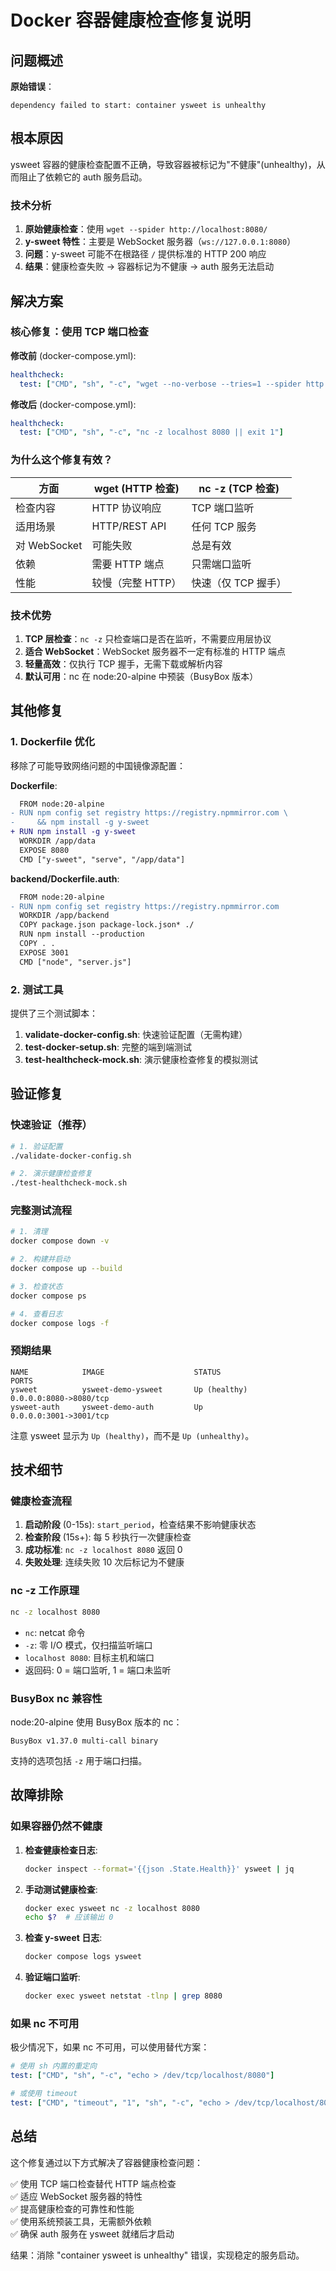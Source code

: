 # Docker 容器健康检查修复说明

## 问题概述

**原始错误**：
```
dependency failed to start: container ysweet is unhealthy
```

## 根本原因

ysweet 容器的健康检查配置不正确，导致容器被标记为"不健康"(unhealthy)，从而阻止了依赖它的 auth 服务启动。

### 技术分析

1. **原始健康检查**：使用 `wget --spider http://localhost:8080/`
2. **y-sweet 特性**：主要是 WebSocket 服务器（`ws://127.0.0.1:8080`）
3. **问题**：y-sweet 可能不在根路径 `/` 提供标准的 HTTP 200 响应
4. **结果**：健康检查失败 → 容器标记为不健康 → auth 服务无法启动

## 解决方案

### 核心修复：使用 TCP 端口检查

**修改前** (docker-compose.yml):
```yaml
healthcheck:
  test: ["CMD", "sh", "-c", "wget --no-verbose --tries=1 --spider http://localhost:8080/ || exit 1"]
```

**修改后** (docker-compose.yml):
```yaml
healthcheck:
  test: ["CMD", "sh", "-c", "nc -z localhost 8080 || exit 1"]
```

### 为什么这个修复有效？

| 方面 | wget (HTTP 检查) | nc -z (TCP 检查) |
|------|-----------------|-----------------|
| 检查内容 | HTTP 协议响应 | TCP 端口监听 |
| 适用场景 | HTTP/REST API | 任何 TCP 服务 |
| 对 WebSocket | 可能失败 | 总是有效 |
| 依赖 | 需要 HTTP 端点 | 只需端口监听 |
| 性能 | 较慢（完整 HTTP） | 快速（仅 TCP 握手） |

### 技术优势

1. **TCP 层检查**：`nc -z` 只检查端口是否在监听，不需要应用层协议
2. **适合 WebSocket**：WebSocket 服务器不一定有标准的 HTTP 端点
3. **轻量高效**：仅执行 TCP 握手，无需下载或解析内容
4. **默认可用**：nc 在 node:20-alpine 中预装（BusyBox 版本）

## 其他修复

### 1. Dockerfile 优化

移除了可能导致网络问题的中国镜像源配置：

**Dockerfile**:
```diff
  FROM node:20-alpine
- RUN npm config set registry https://registry.npmmirror.com \
-     && npm install -g y-sweet
+ RUN npm install -g y-sweet
  WORKDIR /app/data
  EXPOSE 8080
  CMD ["y-sweet", "serve", "/app/data"]
```

**backend/Dockerfile.auth**:
```diff
  FROM node:20-alpine
- RUN npm config set registry https://registry.npmmirror.com
  WORKDIR /app/backend
  COPY package.json package-lock.json* ./
  RUN npm install --production
  COPY . .
  EXPOSE 3001
  CMD ["node", "server.js"]
```

### 2. 测试工具

提供了三个测试脚本：

1. **validate-docker-config.sh**: 快速验证配置（无需构建）
2. **test-docker-setup.sh**: 完整的端到端测试
3. **test-healthcheck-mock.sh**: 演示健康检查修复的模拟测试

## 验证修复

### 快速验证（推荐）

```bash
# 1. 验证配置
./validate-docker-config.sh

# 2. 演示健康检查修复
./test-healthcheck-mock.sh
```

### 完整测试流程

```bash
# 1. 清理
docker compose down -v

# 2. 构建并启动
docker compose up --build

# 3. 检查状态
docker compose ps

# 4. 查看日志
docker compose logs -f
```

### 预期结果

```
NAME            IMAGE                    STATUS                    PORTS
ysweet          ysweet-demo-ysweet       Up (healthy)             0.0.0.0:8080->8080/tcp
ysweet-auth     ysweet-demo-auth         Up                       0.0.0.0:3001->3001/tcp
```

注意 ysweet 显示为 `Up (healthy)`，而不是 `Up (unhealthy)`。

## 技术细节

### 健康检查流程

1. **启动阶段** (0-15s): `start_period`，检查结果不影响健康状态
2. **检查阶段** (15s+): 每 5 秒执行一次健康检查
3. **成功标准**: `nc -z localhost 8080` 返回 0
4. **失败处理**: 连续失败 10 次后标记为不健康

### nc -z 工作原理

```bash
nc -z localhost 8080
```

- `nc`: netcat 命令
- `-z`: 零 I/O 模式，仅扫描监听端口
- `localhost 8080`: 目标主机和端口
- 返回码: 0 = 端口监听, 1 = 端口未监听

### BusyBox nc 兼容性

node:20-alpine 使用 BusyBox 版本的 nc：
```
BusyBox v1.37.0 multi-call binary
```

支持的选项包括 `-z` 用于端口扫描。

## 故障排除

### 如果容器仍然不健康

1. **检查健康检查日志**:
   ```bash
   docker inspect --format='{{json .State.Health}}' ysweet | jq
   ```

2. **手动测试健康检查**:
   ```bash
   docker exec ysweet nc -z localhost 8080
   echo $?  # 应该输出 0
   ```

3. **检查 y-sweet 日志**:
   ```bash
   docker compose logs ysweet
   ```

4. **验证端口监听**:
   ```bash
   docker exec ysweet netstat -tlnp | grep 8080
   ```

### 如果 nc 不可用

极少情况下，如果 nc 不可用，可以使用替代方案：

```yaml
# 使用 sh 内置的重定向
test: ["CMD", "sh", "-c", "echo > /dev/tcp/localhost/8080"]

# 或使用 timeout
test: ["CMD", "timeout", "1", "sh", "-c", "echo > /dev/tcp/localhost/8080"]
```

## 总结

这个修复通过以下方式解决了容器健康检查问题：

✅ 使用 TCP 端口检查替代 HTTP 端点检查  
✅ 适应 WebSocket 服务器的特性  
✅ 提高健康检查的可靠性和性能  
✅ 使用系统预装工具，无需额外依赖  
✅ 确保 auth 服务在 ysweet 就绪后才启动  

结果：消除 "container ysweet is unhealthy" 错误，实现稳定的服务启动。

